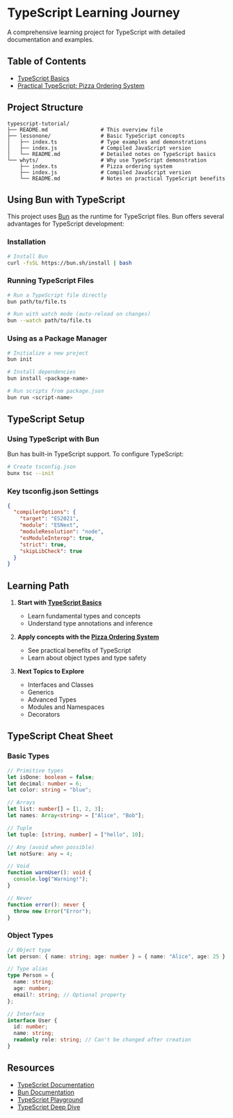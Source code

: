 # TypeScript Learning Journey

A comprehensive learning project for TypeScript with detailed documentation and examples.

## Table of Contents

- [TypeScript Basics](./lessonone/README.md)
- [Practical TypeScript: Pizza Ordering System](./whyts/README.md)

## Project Structure

```
typescript-tutorial/
├── README.md                 # This overview file
├── lessonone/                # Basic TypeScript concepts
│   ├── index.ts              # Type examples and demonstrations
│   ├── index.js              # Compiled JavaScript version
│   └── README.md             # Detailed notes on TypeScript basics
└── whyts/                    # Why use TypeScript demonstration
    ├── index.ts              # Pizza ordering system 
    ├── index.js              # Compiled JavaScript version
    └── README.md             # Notes on practical TypeScript benefits
```

## Using Bun with TypeScript

This project uses [Bun](https://bun.sh/) as the runtime for TypeScript files. Bun offers several advantages for TypeScript development:

### Installation

```bash
# Install Bun
curl -fsSL https://bun.sh/install | bash
```

### Running TypeScript Files

```bash
# Run a TypeScript file directly
bun path/to/file.ts

# Run with watch mode (auto-reload on changes)
bun --watch path/to/file.ts
```

### Using as a Package Manager

```bash
# Initialize a new project
bun init

# Install dependencies
bun install <package-name>

# Run scripts from package.json
bun run <script-name>
```

## TypeScript Setup

### Using TypeScript with Bun

Bun has built-in TypeScript support. To configure TypeScript:

```bash
# Create tsconfig.json
bunx tsc --init
```

### Key tsconfig.json Settings

```json
{
  "compilerOptions": {
    "target": "ES2021",
    "module": "ESNext",
    "moduleResolution": "node",
    "esModuleInterop": true,
    "strict": true,
    "skipLibCheck": true
  }
}
```

## Learning Path

1. **Start with [TypeScript Basics](./lessonone/README.md)**
   - Learn fundamental types and concepts
   - Understand type annotations and inference

2. **Apply concepts with the [Pizza Ordering System](./whyts/README.md)**
   - See practical benefits of TypeScript
   - Learn about object types and type safety

3. **Next Topics to Explore**
   - Interfaces and Classes
   - Generics
   - Advanced Types
   - Modules and Namespaces
   - Decorators

## TypeScript Cheat Sheet

### Basic Types

```typescript
// Primitive types
let isDone: boolean = false;
let decimal: number = 6;
let color: string = "blue";

// Arrays
let list: number[] = [1, 2, 3];
let names: Array<string> = ["Alice", "Bob"];

// Tuple
let tuple: [string, number] = ["hello", 10];

// Any (avoid when possible)
let notSure: any = 4;

// Void
function warnUser(): void {
  console.log("Warning!");
}

// Never
function error(): never {
  throw new Error("Error");
}
```

### Object Types

```typescript
// Object type
let person: { name: string; age: number } = { name: "Alice", age: 25 };

// Type alias
type Person = {
  name: string;
  age: number;
  email?: string; // Optional property
};

// Interface
interface User {
  id: number;
  name: string;
  readonly role: string; // Can't be changed after creation
}
```

## Resources

- [TypeScript Documentation](https://www.typescriptlang.org/docs/)
- [Bun Documentation](https://bun.sh/docs)
- [TypeScript Playground](https://www.typescriptlang.org/play)
- [TypeScript Deep Dive](https://basarat.gitbook.io/typescript/)